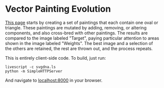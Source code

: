 Vector Painting Evolution
=========================

[This page][1] starts by creating a set of paintings that each contain one oval
or triangle. These paintings are mutated by adding, removing, or altering 
components, and also cross-bred with other paintings. The results are compared
to the image labeled "Target", paying particular attention to areas shown in the
image labeled "Weights". The best image and a selection of the others are
retained, the rest are thrown out, and the process repeats.

This is entirely client-side code. To build, just run:

    livescript -c svgdna.ls
    python -m SimpleHTTPServer

And navigate to [localhost:8000][2] in your browser.

[1]: http://svachalek.github.com/svgdna/
[2]: http://localhost:8000
